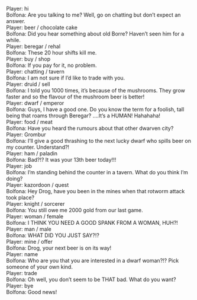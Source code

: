 Player: hi  
Bolfona: Are you talking to me? Well, go on chatting but don’t expect an answer.  
Player: beer / chocolate cake  
Bolfona: Did you hear something about old Borre? Haven’t seen him for a while.  
Player: beregar / rehal  
Bolfona: These 20 hour shifts kill me.  
Player: buy / shop  
Bolfona: If you pay for it, no problem.  
Player: chatting / tavern  
Bolfona: I am not sure if I’d like to trade with you.  
Player: druid / sell  
Bolfona: I told you 1000 times, it’s because of the mushrooms. They grow faster and so the flavour of the mushroom beer is better!  
Player: dwarf / emperor  
Bolfona: Guys, I have a good one. Do you know the term for a foolish, tall being that roams through Beregar? ….It’s a HUMAN! Hahahaha!  
Player: food / meat  
Bolfona: Have you heard the rumours about that other dwarven city?  
Player: Grombur  
Bolfona: I’ll give a good thrashing to the next lucky dwarf who spills beer on my counter. Understand?!  
Player: ham / paladin  
Bolfona: Bad?!? It was your 13th beer today!!!  
Player: job  
Bolfona: I’m standing behind the counter in a tavern. What do you think I’m doing?  
Player: kazordoon / quest  
Bolfona: Hey Drog, have you been in the mines when that rotworm attack took place?  
Player: knight / sorcerer  
Bolfona: You still owe me 2000 gold from our last game.  
Player: woman / female  
Bolfona: I THINK YOU NEED A GOOD SPANK FROM A WOMAN, HUH?!  
Player: man / male  
Bolfona: WHAT DID YOU JUST SAY?!?  
Player: mine / offer  
Bolfona: Drog, your next beer is on its way!  
Player: name  
Bolfona: Who are you that you are interested in a dwarf woman?!? Pick someone of your own kind.  
Player: trade  
Bolfona: Oh well, you don’t seem to be THAT bad. What do you want?  
Player: bye  
Bolfona: Good news!  
